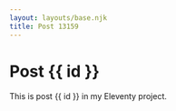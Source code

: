 ```yaml
---
layout: layouts/base.njk
title: Post 13159
---
```


# Post {{ id }}

This is post {{ id }} in my Eleventy project.
